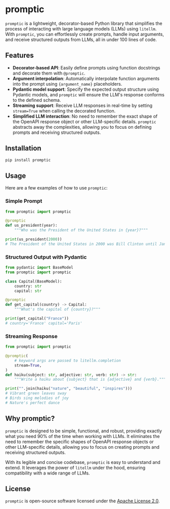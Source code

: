# promptic

`promptic` is a lightweight, decorator-based Python library that simplifies the process of interacting with large language models (LLMs) using `litellm`. With `promptic`, you can effortlessly create prompts, handle input arguments, and receive structured outputs from LLMs, all in under 100 lines of code.

## Features

- **Decorator-based API**: Easily define prompts using function docstrings and decorate them with `@promptic`.
- **Argument interpolation**: Automatically interpolate function arguments into the prompt using `{argument_name}` placeholders.
- **Pydantic model support**: Specify the expected output structure using Pydantic models, and `promptic` will ensure the LLM's response conforms to the defined schema.
- **Streaming support**: Receive LLM responses in real-time by setting `stream=True` when calling the decorated function.
- **Simplified LLM interaction**: No need to remember the exact shape of the OpenAPI response object or other LLM-specific details. `promptic` abstracts away the complexities, allowing you to focus on defining prompts and receiving structured outputs.

## Installation

```bash
pip install promptic
```

## Usage

Here are a few examples of how to use `promptic`:

### Simple Prompt

```python
from promptic import promptic

@promptic
def us_president(year):
    """Who was the President of the United States in {year}?"""

print(us_president(2000))
# The President of the United States in 2000 was Bill Clinton until January 20th, when George W. Bush was inaugurated as the 43rd President.
```

### Structured Output with Pydantic

```python
from pydantic import BaseModel
from promptic import promptic

class Capital(BaseModel):
    country: str
    capital: str

@promptic
def get_capital(country) -> Capital:
    """What's the capital of {country}?"""

print(get_capital("France"))
# country='France' capital='Paris'
```

### Streaming Response

```python
from promptic import promptic

@promptic(
    # keyword args are passed to litellm.completion
    stream=True,
)
def haiku(subject: str, adjective: str, verb: str) -> str:
    """Write a haiku about {subject} that is {adjective} and {verb}."""

print("".join(haiku("nature", "beautiful", "inspires")))
# Vibrant green leaves sway
# Birds sing melodies of joy
# Nature's perfect dance
```

## Why promptic?

`promptic` is designed to be simple, functional, and robust, providing exactly what you need 90% of the time when working with LLMs. It eliminates the need to remember the specific shapes of OpenAPI response objects or other LLM-specific details, allowing you to focus on creating prompts and receiving structured outputs.

With its legible and concise codebase, `promptic` is easy to understand and extend. It leverages the power of `litellm` under the hood, ensuring compatibility with a wide range of LLMs.

## License

`promptic` is open-source software licensed under the [Apache License 2.0](https://www.apache.org/licenses/LICENSE-2.0).

